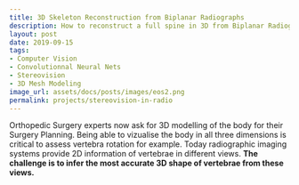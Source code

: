 ```yaml
---
title: 3D Skeleton Reconstruction from Biplanar Radiographs
description: How to reconstruct a full spine in 3D from Biplanar Radiographs ?
layout: post
date: 2019-09-15
tags: 
- Computer Vision
- Convolutionnal Neural Nets 
- Stereovision 
- 3D Mesh Modeling
image_url: assets/docs/posts/images/eos2.png
permalink: projects/stereovision-in-radio
---
```


Orthopedic Surgery experts now ask for 3D modelling of the body for their Surgery Planning. Being able to vizualise the body in all three dimensions is critical to assess vertebra rotation for example. Today radiographic imaging systems provide 2D information of vertebrae in different views. 
<b> The challenge is to infer the most accurate 3D shape of vertebrae from these views. </b>

<p>
</p>